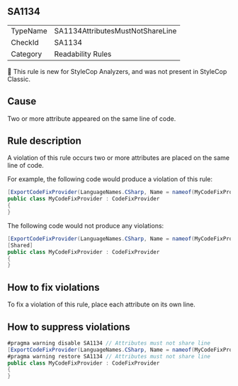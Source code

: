 ## SA1134

<table>
<tr>
  <td>TypeName</td>
  <td>SA1134AttributesMustNotShareLine</td>
</tr>
<tr>
  <td>CheckId</td>
  <td>SA1134</td>
</tr>
<tr>
  <td>Category</td>
  <td>Readability Rules</td>
</tr>
</table>

:memo: This rule is new for StyleCop Analyzers, and was not present in StyleCop Classic.

## Cause

Two or more attribute appeared on the same line of code.

## Rule description

A violation of this rule occurs two or more attributes are placed on the same line of code.

For example, the following code would produce a violation of this rule:

```csharp
[ExportCodeFixProvider(LanguageNames.CSharp, Name = nameof(MyCodeFixProvider))][Shared]
public class MyCodeFixProvider : CodeFixProvider
{
}
```

The following code would not produce any violations:

```csharp
[ExportCodeFixProvider(LanguageNames.CSharp, Name = nameof(MyCodeFixProvider))]
[Shared]
public class MyCodeFixProvider : CodeFixProvider
{
}
```

## How to fix violations

To fix a violation of this rule, place each attribute on its own line.

## How to suppress violations

```csharp
#pragma warning disable SA1134 // Attributes must not share line
[ExportCodeFixProvider(LanguageNames.CSharp, Name = nameof(MyCodeFixProvider))][Shared]
#pragma warning restore SA1134 // Attributes must not share line
public class MyCodeFixProvider : CodeFixProvider
{
}
```
